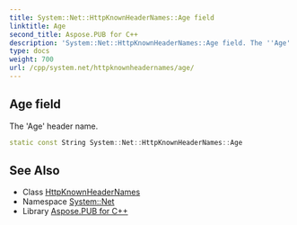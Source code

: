 ```yaml
---
title: System::Net::HttpKnownHeaderNames::Age field
linktitle: Age
second_title: Aspose.PUB for C++
description: 'System::Net::HttpKnownHeaderNames::Age field. The ''Age'' header name in C++.'
type: docs
weight: 700
url: /cpp/system.net/httpknownheadernames/age/
---
```

## Age field


The 'Age' header name.

```cpp
static const String System::Net::HttpKnownHeaderNames::Age
```

## See Also

* Class [HttpKnownHeaderNames](../)
* Namespace [System::Net](../../)
* Library [Aspose.PUB for C++](../../../)

